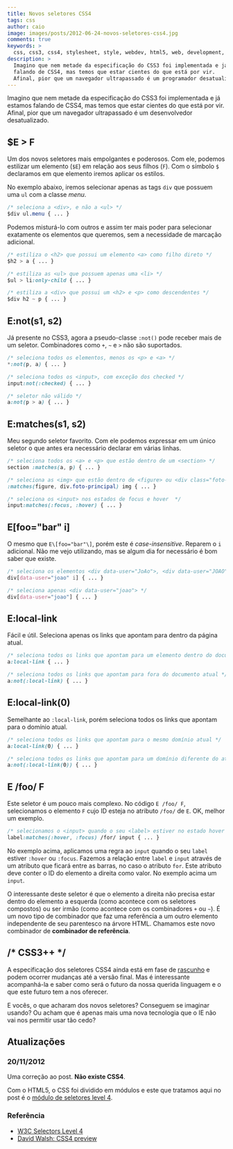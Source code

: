 ```yaml
---
title: Novos seletores CSS4
tags: css
author: caio
image: images/posts/2012-06-24-novos-seletores-css4.jpg
comments: true
keywords: >
  css, css3, css4, stylesheet, style, webdev, html5, web, development, front-end
description: >
  Imagino que nem metade da especificação do CSS3 foi implementada e já estamos
  falando de CSS4, mas temos que estar cientes do que está por vir.
  Afinal, pior que um navegador ultrapassado é um programador desatualizado.
---
```


Imagino que nem metade da especificação do CSS3 foi implementada e já estamos falando de CSS4,
mas temos que estar cientes do que está por vir.
Afinal, pior que um navegador ultrapassado é um desenvolvedor desatualizado.

## $E > F

Um dos novos seletores mais empolgantes e poderosos. Com ele, podemos
estilizar um elemento (`$E`) em relação aos seus filhos (`F`).
Com o símbolo `$` declaramos em que elemento iremos aplicar os estilos.

No exemplo abaixo, iremos selecionar apenas as tags `div` que
possuem uma `ul` com a classe *menu*.

```css
/* seleciona a <div>, e não a <ul> */
$div ul.menu { ... }
```

Podemos misturá-lo com outros e assim ter mais poder para
selecionar exatamente os elementos que queremos, sem a necessidade de marcação
adicional.

```css
/* estiliza o <h2> que possui um elemento <a> como filho direto */
$h2 > a { ... }

/* estiliza as <ul> que possuem apenas uma <li> */
$ul > li:only-child { ... }

/* estiliza a <div> que possui um <h2> e <p> como descendentes */
$div h2 ~ p { ... }
```

## E:not(s1, s2)

Já presente no CSS3, agora a pseudo-classe <code>:not()</code> pode receber mais de um seletor.
Combinadores como `+`, `~` e `>` não são suportados.

```css
/* seleciona todos os elementos, menos os <p> e <a> */
*:not(p, a) { ... }

/* seleciona todos os <input>, com exceção dos checked */
input:not(:checked) { ... }

/* seletor não válido */
a:not(p > a) { ... }
```

## E:matches(s1, s2)

Meu segundo seletor favorito.
Com ele podemos expressar em um único seletor o que antes era necessário declarar em várias linhas.

```css
/* seleciona todos os <a> e <p> que estão dentro de um <section> */
section :matches(a, p) { ... }

/* seleciona as <img> que estão dentro de <figure> ou <div class="foto-principal"> */
:matches(figure, div.foto-principal) img { ... }

/* seleciona os <input> nos estados de focus e hover  */
input:matches(:focus, :hover) { ... }
```

## E\[foo="bar" i\]

O mesmo que `E\[foo="bar"\]`, porém este é *case-insensitive*.
Reparem o `i` adicional.
Não me vejo utilizando, mas se algum dia for necessário é bom saber que existe.

```css
/* seleciona os elementos <div data-user="JoAo">, <div data-user="JOAO"> e <div data-user="joao"> */
div[data-user="joao" i] { ... }

/* seleciona apenas <div data-user="joao"> */
div[data-user="joao"] { ... }
```

## E:local-link

Fácil e útil. Seleciona apenas os links que apontam para dentro da página atual.

```css
/* seleciona todos os links que apontam para um elemento dentro do documento */
a:local-link { ... }

/* seleciona todos os links que apontam para fora do documento atual */
a:not(:local-link) { ... }
```

## E:local-link(0)

Semelhante ao `:local-link`, porém seleciona todos os links que apontam para o domínio atual.

```css
/* seleciona todos os links que apontam para o mesmo domínio atual */
a:local-link(0) { ... }

/* seleciona todos os links que apontam para um domínio diferente do atual */
a:not(:local-link(0)) { ... }
```

## E /foo/ F

Este seletor é um pouco mais complexo.
No código `E /foo/ F`, selecionamos o elemento `F` cujo ID esteja no atributo `/foo/` de `E`.
OK, melhor um exemplo.

```css
/* selecionamos o <input> quando o seu <label> estiver no estado hover ou focus */
label:matches(:hover, :focus) /for/ input { ... }
```

No exemplo acima, aplicamos uma regra ao `input` quando o seu `label` estiver
`:hover` ou `:focus`. Fazemos a relação entre `label` e `input` através de um
atributo que ficará entre as barras, no caso o atributo `for`. Este atributo
deve conter o ID do elemento a direita como valor. No exemplo acima um
`input`.

O interessante deste seletor é que o elemento a direita não precisa estar dentro do elemento a esquerda (como acontece com os seletores compostos) ou ser irmão (como acontece com os combinadores `+` ou `~`).
É um novo tipo de combinador que faz uma referência a um outro elemento independente de seu parentesco na árvore HTML.
Chamamos este novo combinador de **combinador de referência**.

## /\* CSS3++ \*/

A especificação dos seletores CSS4 ainda está em fase de [rascunho](http://www.w3.org/TR/2011/WD-selectors4-20110929) e podem ocorrer mudanças até a versão final.
Mas é interessante acompanhá-la e saber como será o futuro da nossa querida linguagem e o que este futuro tem a nos oferecer.

E vocês, o que acharam dos novos seletores?
Conseguem se imaginar usando?
Ou acham que é apenas mais uma nova tecnologia que o IE não vai nos permitir usar tão cedo?

<h2 id="atualizacoes">Atualizações</h2>
<div class="update">
	<h3>20/11/2012</h3>
	<p>
		Uma correção ao post. <strong>Não existe CSS4</strong>.
	</p>
	<p>
		Com o HTML5, o CSS foi dividido em módulos e este que tratamos aqui no post é
		o <a href="http://dev.w3.org/csswg/selectors4/">módulo de seletores level 4</a>.
	</p>
</div>

<aside class="fonte">
	<h3>Referência</h3>
	<ul>
		<li><a href="http://www.w3.org/TR/2011/WD-selectors4-20110929/#overview" alt="W3C Selectors Level 4" title="W3C Selectors Level 4">W3C Selectors Level 4</a></li>
		<li><a href="http://davidwalsh.name/css4-preview" alt="David Walsh: CSS4 preview" title="David Walsh: CSS4 preview">David Walsh: CSS4 preview</a></li>
	</ul>
</aside>
